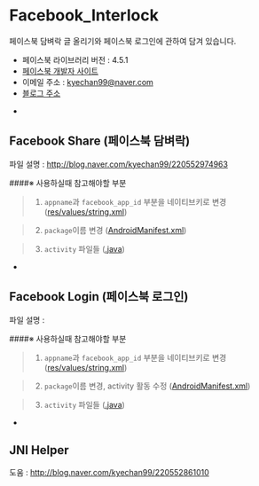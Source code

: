 # Facebook_Interlock
페이스북 담벼락 글 올리기와 페이스북 로그인에 관하여 담겨 있습니다.
+ 페이스북 라이브러리 버전 : 4.5.1
+ [페이스북 개발자 사이트](https://developers.facebook.com/)
+ 이메일 주소 : kyechan99@naver.com
+ [블로그 주소](blog.naver.com/kyechan99)


-



## Facebook Share (페이스북 담벼락)
파일 설명 : http://blog.naver.com/kyechan99/220552974963

####※ 사용하실때 참고해야할 부분
>1. ```appname```과 ```facebook_app_id``` 부분을 네이티브키로 변경 ([res/values/string.xml](https://github.com/kyechan99/Facebook_Interlock/blob/master/facebookShare/res/values/strings.xml))

>2. ```package```이름 변경 ([AndroidManifest.xml](https://github.com/kyechan99/Facebook_Interlock/blob/master/facebookShare/AndroidManifest.xml))

>3. ```activity``` 파일들 ([.java](https://github.com/kyechan99/Facebook_Interlock/blob/master/facebookShare/src/org/cocos2dx/cpp/AppActivity.java))


-




## Facebook Login (페이스북 로그인)
파일 설명 : 

####※ 사용하실때 참고해야할 부분
>1. ```appname```과 ```facebook_app_id``` 부분을 네이티브키로 변경 ([res/values/string.xml](https://github.com/kyechan99/Facebook_Interlock/blob/master/facebookLogin/res/values/strings.xml))

>2. ```package```이름 변경, activity 활동 수정 ([AndroidManifest.xml](https://github.com/kyechan99/Facebook_Interlock/blob/master/facebookLogin/AndroidManifest.xml))

>3. ```activity``` 파일들 ([.java](https://github.com/kyechan99/Facebook_Interlock/tree/master/facebookLogin/src/org/cocos2dx/cpp))




-


## JNI Helper
도움 : http://blog.naver.com/kyechan99/220552861010

